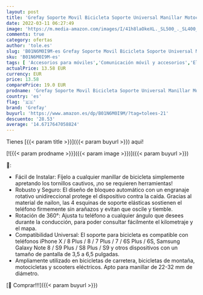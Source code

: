 ```yaml
---
layout: post
title: 'Grefay Soporte Movil Bicicleta Soporte Universal Manillar Motocicleta para 3.5"-6.5" Smartphones con Rotación 360°'
date: 2022-03-11 06:27:49
image: 'https://m.media-amazon.com/images/I/41h8laOkeXL._SL500_._SL400_.jpg'
comments: true
category: ofertas
author: 'tole.es'
slug: 'B01N6M0I9M-es Grefay Soporte Movil Bicicleta Soporte Universal Manillar...'
sku: 'B01N6M0I9M-es'
tags: [ 'Accesorios para móviles','Comunicación móvil y accesorios','Electrónica','Monturas para teléfonos móviles','Soportes de manillar para teléfonos móviles','bicicleta','grefay', ]
actualPrice: 13.58 EUR
currency: EUR
price: 13.58
comparePrice: 19.0 EUR
prodname: 'Grefay Soporte Movil Bicicleta Soporte Universal Manillar Motocicleta para 3.5"-6.5" Smartphones con Rotación 360°'
country: 'es'
flag: '🇪🇸'
brand: 'Grefay'
buyurl: 'https://www.amazon.es/dp/B01N6M0I9M/?tag=tolees-21'
descuento: '28.53'
average: '14.6717647058824'
---
```


Tienes [{{< param title >}}]({{< param buyurl >}}) aqui!

[![{{< param prodname >}}]({{< param image >}})]({{< param buyurl >}})

🔎:

- Fácil de Instalar: Fíjelo a cualquier manillar de bicicleta simplemente apretando los tornillos cautivos, ¡no se requieren herramientas!
- Robusto y Seguro: El diseño de bloqueo automático con un engranaje rotativo unidireccional protege el dispositivo contra la caída. Gracias al material de nailon, las 4 esquinas de soporte elásticas sostienen el teléfono firmemente sin arañazos y evitan que oscile y tiemble.
- Rotación de 360°: Ajusta tu teléfono a cualquier ángulo que desees durante la conducción, para poder consultar fácilmente el kilometraje y el mapa.
- Compatibilidad Universal: El soporte para bicicleta es compatible con teléfonos iPhone X / 8 Plus / 8 / 7 Plus / 7 / 6S Plus / 6S, Samsung Galaxy Note 8 / S9 Plus / S8 Plus / S9 y otros dispositivos con un tamaño de pantalla de 3,5 a 6,5 pulgadas.
- Ampliamente utilizado en bicicletas de carretera, bicicletas de montaña, motocicletas y scooters eléctricos. Apto para manillar de 22-32 mm de diámetro.

[🛒 Comprar!!!]({{< param buyurl >}})
